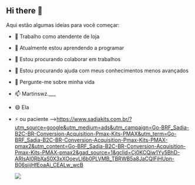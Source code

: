 ## Hi there 👋
Aqui estão algumas ideias para você começar:

- 🔭 Trabalho como atendente de loja
- 🌱 Atualmente estou aprendendo a programar  
- 👯 Estou procurando colaborar em trabalhos
- 🤔 Estou procurando ajuda com meus conhecimentos menos avançados
- 💬 Pergunte-me sobre minha vida
- 📫 Martinswz.___
- 😄 Ela
- ⚡ ou paciente
-->https://www.sadiakits.com.br/?utm_source=google&utm_medium=ads&utm_campaign=Go-BRF_Sadia-B2C-BR-Conversion-Acquisition-Pmax-Kits-PMAX&utm_term=Go-BRF_Sadia-B2C-BR-Conversion-Acquisition-Pmax-Kits-PMAX-pmax2&utm_content=Go-BRF_Sadia-B2C-BR-Conversion-Acquisition-Pmax-Kits-PMAX-pmax2&gad_source=1&gclid=Cj0KCQjw1Yy5BhD-ARIsAI0RbXaS0X3xXOoevLl6b0PLVMB_TBRWB5a8JaCQIFiHUpn-B06siijHfEoaAi_CEALw_wcB

  ![](https://media1.tenor.com/m/2vtHL6QaGb0AAAAd/sam-winchester-dean-winchester.gif)
